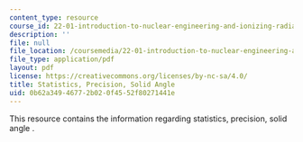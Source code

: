 ```yaml
---
content_type: resource
course_id: 22-01-introduction-to-nuclear-engineering-and-ionizing-radiation-fall-2015
description: ''
file: null
file_location: /coursemedia/22-01-introduction-to-nuclear-engineering-and-ionizing-radiation-fall-2015/0b62a34946772b020f4552f80271441e_MIT22_01F15_lec10.pdf
file_type: application/pdf
layout: pdf
license: https://creativecommons.org/licenses/by-nc-sa/4.0/
title: Statistics, Precision, Solid Angle
uid: 0b62a349-4677-2b02-0f45-52f80271441e
---
```

This resource contains the information regarding statistics, precision, solid angle .